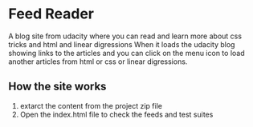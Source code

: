 # Feed Reader

A blog site from udacity where you can read and learn more about css tricks and html and linear digressions When it loads the udacity blog showing links to the articles and you can click on the menu icon to load another articles from html or css or linear digressions.


## How the site works

1. extarct the content from the project zip file
2. Open the index.html file to check the feeds and test suites